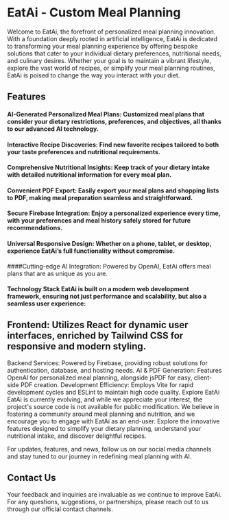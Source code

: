 # EatAi - Custom Meal Planning
Welcome to EatAi, the forefront of personalized meal planning innovation. With a foundation deeply rooted in artificial intelligence, EatAi is dedicated to transforming your meal planning experience by offering bespoke solutions that cater to your individual dietary preferences, nutritional needs, and culinary desires. Whether your goal is to maintain a vibrant lifestyle, explore the vast world of recipes, or simplify your meal planning routines, EatAi is poised to change the way you interact with your diet.

## Features
#### AI-Generated Personalized Meal Plans: Customized meal plans that consider your dietary restrictions, preferences, and objectives, all thanks to our advanced AI technology.
#### Interactive Recipe Discoveries: Find new favorite recipes tailored to both your taste preferences and nutritional requirements.
#### Comprehensive Nutritional Insights: Keep track of your dietary intake with detailed nutritional information for every meal plan.
#### Convenient PDF Export: Easily export your meal plans and shopping lists to PDF, making meal preparation seamless and straightforward.
#### Secure Firebase Integration: Enjoy a personalized experience every time, with your preferences and meal history safely stored for future recommendations.
#### Universal Responsive Design: Whether on a phone, tablet, or desktop, experience EatAi’s full functionality without compromise.
####Cutting-edge AI Integration: Powered by OpenAI, EatAi offers meal plans that are as unique as you are.
#### Technology Stack EatAi is built on a modern web development framework, ensuring not just performance and scalability, but also a seamless user experience:

## Frontend: Utilizes React for dynamic user interfaces, enriched by Tailwind CSS for responsive and modern styling.
Backend Services: Powered by Firebase, providing robust solutions for authentication, database, and hosting needs.
AI & PDF Generation: Features OpenAI for personalized meal planning, alongside jsPDF for easy, client-side PDF creation.
Development Efficiency: Employs Vite for rapid development cycles and ESLint to maintain high code quality.
Explore EatAi
EatAi is currently evolving, and while we appreciate your interest, the project's source code is not available for public modification. We believe in fostering a community around meal planning and nutrition, and we encourage you to engage with EatAi as an end-user. Explore the innovative features designed to simplify your dietary planning, understand your nutritional intake, and discover delightful recipes.

For updates, features, and news, follow us on our social media channels and stay tuned to our journey in redefining meal planning with AI.

## Contact Us
Your feedback and inquiries are invaluable as we continue to improve EatAi. For any questions, suggestions, or partnerships, please reach out to us through our official contact channels.
